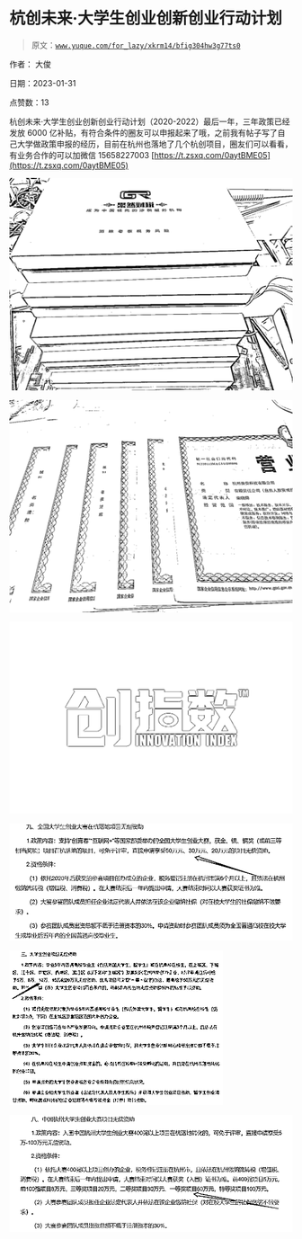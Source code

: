 # 杭创未来·大学生创业创新创业行动计划

> 原文：[`www.yuque.com/for_lazy/xkrm14/bfig304hw3g77ts0`](https://www.yuque.com/for_lazy/xkrm14/bfig304hw3g77ts0)



作者： 大俊 

日期：2023-01-31 

点赞数：13 

杭创未来·大学生创业创新创业行动计划（2020-2022）最后一年，三年政策已经发放 6000 亿补贴，有符合条件的圈友可以申报起来了哦，之前我有帖子写了自己大学做政策申报的经历，目前在杭州也落地了几个杭创项目，圈友们可以看看，有业务合作的可以加微信 15658227003 [https://t.zsxq.com/0aytBME05](https://t.zsxq.com/0aytBME05) 

![](img/129277b4c86b94db1ccb6e3b80e7ea64.png)  

![](img/b463f831641c3877b6e9ff83c385ad9b.png)  

![](img/bdb264d7d9cd28ad88daa2b9877d7b3a.png)  

![](img/d2217533944681135840ece1350b437f.png)  

![](img/711434a34b175b01305b6bbac5377af9.png)  

![](img/3d5b39689e7746f6209a9a4918c5d39d.png)  

